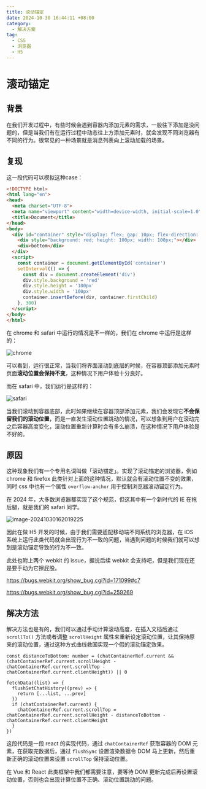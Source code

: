 ```yaml
---
title: 滚动锚定
date: 2024-10-30 16:44:11 +08:00
category:
  - 解决方案
tag:
  - CSS
  - 浏览器
  - H5
---
```


# 滚动锚定

## 背景

在我们开发过程中，有些时候会遇到容器内添加元素的需求，一般往下添加是没问题的，但是当我们有在运行过程中动态往上方添加元素时，就会发现不同浏览器有不同的行为。很常见的一种场景就是消息列表向上滚动加载的场景。

## 复现

这一段代码可以模拟这种case：

```html
<!DOCTYPE html>
<html lang="en">
<head>
  <meta charset="UTF-8">
  <meta name="viewport" content="width=device-width, initial-scale=1.0">
  <title>Document</title>
</head>
<body>
  <div id="container" style="display: flex; gap: 10px; flex-direction: column;">
    <div style="background: red; height: 100px; width: 100px;"></div>
    <div>bottom</div>
  </div>
  <script>
    const container = document.getElementById('container')
    setInterval(() => {
      const div = document.createElement('div')
      div.style.background = 'red'
      div.style.height = '100px'
      div.style.width = '100px'
      container.insertBefore(div, container.firstChild)
    }, 300)
  </script>
</body>
</html>
```

在 chrome 和 safari 中运行的情况是不一样的，我们在 chrome 中运行是这样的：

![chrome](.assets/anchor-chrome.gif)

可以看到，运行很正常，当我们将界面滚动到底层的时候，在容器顶部添加元素时页面**滚动位置会保持不变**，这种情况下用户体验十分良好。

而在 safari 中，我们运行是这样的：

![safari](.assets/anchor-safari.gif)

当我们滚动到容器底部，此时如果继续在容器顶部添加元素，我们会发现它**不会保留我们的滚动位置**，而是一直发生滚动位置跳动的情况，可以想象到用户在滚动完之后容器高度变化，滚动位置重新计算时会有多么崩溃，在这种情况下用户体验是不好的。

## 原因

这种现象我们有一个专用名词叫做「滚动锚定」。实现了滚动锚定的浏览器，例如 chrome 和 firefox 此类针对上面的这种情况，默认就会有滚动位置不变的效果，同时 css 中也有一个属性 `overflow-anchor` 用于控制浏览器滚动锚定行为。

在 2024 年，大多数浏览器都实现了这个规范，但这其中有一个新时代的 IE 在拖后腿，就是我们的 safari 同学。

![image-20241030162019225](.assets/image-20241030162019225.png)

因此在做 H5 开发的时候，由于我们需要适配移动端不同系统的浏览器，在 iOS 系统上运行此类代码就会出现行为不一致的问题，当遇到问题的时候我们就可以想到是滚动锚定导致的行为不一致。

此处也附上两个 webkit 的 issue，据说后续 webkit 会支持吧，但是我们现在还是要手动为它擦屁股。

https://bugs.webkit.org/show_bug.cgi?id=171099#c7

https://bugs.webkit.org/show_bug.cgi?id=259269

## 解决方法

解决方法也是有的，我们可以通过手动计算滚动高度，在插入文档后通过 `scrollTo()` 方法或者调整 `scrollHeight` 属性来重新设定滚动位置，让其保持原来的滚动位置，通过这种方式曲线救国实现一个假的滚动锚定效果。

```tsx
const distanceToBottom: number = (chatContainerRef.current && (chatContainerRef.current.scrollHeight - chatContainerRef.current.scrollTop - chatContainerRef.current.clientHeight)) || 0
      
fetchData((list) => {
  flushSetChatHistory((prev) => {
    return [...list, ...prev]
  })
  if (chatContainerRef.current) {
    chatContainerRef.current.scrollTop = chatContainerRef.current.scrollHeight - distanceToBottom - chatContainerRef.current.clientHeight
  }
})
```

这段代码是一段 react 的实现代码，通过 `chatContainerRef` 获取容器的 DOM 元素，在获取完数据后，通过 `flushSync` 设置渲染数据令 DOM 马上更新，然后重新正确的滚动位置来设置 `scrollTop` 保持滚动位置。

在 Vue 和 React 此类框架中我们都需要注意，要等待 DOM 更新完成后再设置滚动位置，否则也会出现计算位置不正确、滚动位置跳动的问题。